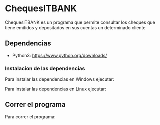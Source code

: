 # ChequesITBANK

ChequesITBANK es un programa que permite consultar los cheques que tiene emitidos y depositados en sus cuentas un determinado cliente

## Dependencias

- Python3: https://www.python.org/downloads/

### Instalacion de las dependencias
Para instalar las dependencias en Windows ejecutar:



Para instalar las dependencias en Linux ejecutar:

## Correr el programa
Para correr el programa:
